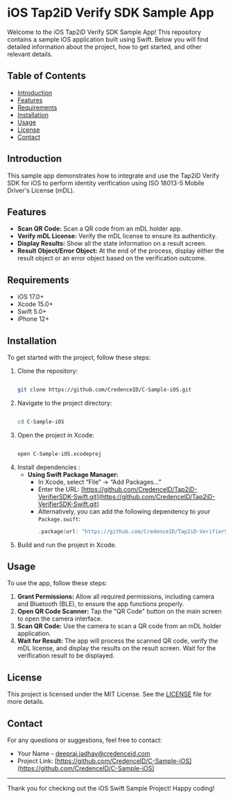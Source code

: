 # iOS Tap2iD Verify SDK Sample App


Welcome to the iOS Tap2iD Verify SDK Sample App! This repository contains a sample iOS application built using Swift. Below you will find detailed information about the project, how to get started, and other relevant details.

## Table of Contents
- [Introduction](#introduction)
- [Features](#features)
- [Requirements](#requirements)
- [Installation](#installation)
- [Usage](#usage)
- [License](#license)
- [Contact](#contact)

## Introduction
This sample app demonstrates how to integrate and use the Tap2iD Verify SDK for iOS to perform identity verification using ISO 18013-5 Mobile Driver's License (mDL).

## Features
- **Scan QR Code:** Scan a QR code from an mDL holder app.
- **Verify mDL License:** Verify the mDL license to ensure its authenticity.
- **Display Results:** Show all the state information on a result screen.
- **Result Object/Error Object:** At the end of the process, display either the result object or an error object based on the verification outcome.

## Requirements
- iOS 17.0+
- Xcode 15.0+
- Swift 5.0+
- iPhone 12+

## Installation
To get started with the project, follow these steps:

1. Clone the repository:
    ```sh
    
    git clone https://github.com/CredenceID/C-Sample-iOS.git
    ```
2. Navigate to the project directory:
    ```sh
    
    cd C-Sample-iOS
    ```
3. Open the project in Xcode:
    ```sh
    
    open C-Sample-iOS.xcodeproj
    ```
4. Install dependencies :
    - **Using Swift Package Manager:**
      - In Xcode, select “File” → “Add Packages…”
      - Enter the URL: [https://github.com/CredenceID/Tap2iD-VerifierSDK-Swift.git](https://github.com/CredenceID/Tap2iD-VerifierSDK-Swift.git)
      - Alternatively, you can add the following dependency to your `Package.swift`:
        ```swift
        .package(url: "https://github.com/CredenceID/Tap2iD-VerifierSDK-Swift.git", from: "0.0.7")
        ```
5. Build and run the project in Xcode.

## Usage
To use the app, follow these steps:

1. **Grant Permissions:** Allow all required permissions, including camera and Bluetooth (BLE), to ensure the app functions properly.
2. **Open QR Code Scanner:** Tap the "QR Code" button on the main screen to open the camera interface.
3. **Scan QR Code:** Use the camera to scan a QR code from an mDL holder application.
4. **Wait for Result:** The app will process the scanned QR code, verify the mDL license, and display the results on the result screen. Wait for the verification result to be displayed.

## License
This project is licensed under the MIT License. See the [LICENSE](LICENSE) file for more details.

## Contact
For any questions or suggestions, feel free to contact:

- Your Name - [deepraj.jadhav@credenceid.com](mailto:deepraj.jadhav@credenceid.com)
- Project Link: [https://github.com/CredenceID/C-Sample-iOS](https://github.com/CredenceID/C-Sample-iOS)

---

Thank you for checking out the iOS Swift Sample Project! Happy coding!
